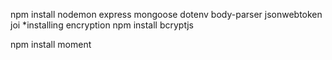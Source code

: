 npm install nodemon express mongoose dotenv body-parser jsonwebtoken joi
*installing encryption
npm install bcryptjs

npm install moment
